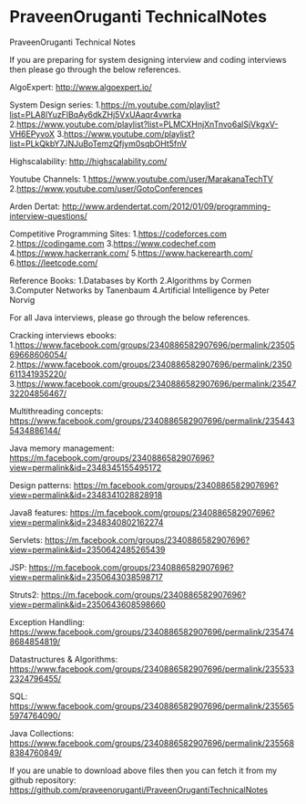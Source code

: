 # PraveenOruganti TechnicalNotes
PraveenOruganti Technical Notes


If you are preparing for system designing interview and coding interviews then please go through the below references. 

AlgoExpert: 
http://www.algoexpert.io/

System Design series:
1.https://m.youtube.com/playlist?list=PLA8lYuzFlBqAy6dkZHj5VxUAaqr4vwrka
2.https://www.youtube.com/playlist?list=PLMCXHnjXnTnvo6alSjVkgxV-VH6EPyvoX
3.https://www.youtube.com/playlist?list=PLkQkbY7JNJuBoTemzQfjym0sqbOHt5fnV

Highscalability:
http://highscalability.com/

Youtube Channels:
1.https://www.youtube.com/user/MarakanaTechTV
2.https://www.youtube.com/user/GotoConferences

Arden Dertat:
http://www.ardendertat.com/2012/01/09/programming-interview-questions/

Competitive Programming Sites:
1.https://codeforces.com
2.https://codingame.com
3.https://www.codechef.com
4.https://www.hackerrank.com/
5.https://www.hackerearth.com/
6.https://leetcode.com/

Reference Books:
1.Databases by Korth
2.Algorithms by Cormen
3.Computer Networks by Tanenbaum
4.Artificial Intelligence by Peter Norvig

For all Java interviews, please go through the below references. 

Cracking interviews ebooks:
1.https://www.facebook.com/groups/2340886582907696/permalink/2350569668606054/
2.https://www.facebook.com/groups/2340886582907696/permalink/2350611341935220/
3.https://www.facebook.com/groups/2340886582907696/permalink/2354732204856467/

Multithreading concepts:
https://www.facebook.com/groups/2340886582907696/permalink/2354435434886144/

Java memory management:
https://m.facebook.com/groups/2340886582907696?view=permalink&id=2348345155495172

Design patterns:
https://m.facebook.com/groups/2340886582907696?view=permalink&id=2348341028828918

Java8 features:
https://m.facebook.com/groups/2340886582907696?view=permalink&id=2348340802162274

Servlets:
https://m.facebook.com/groups/2340886582907696?view=permalink&id=2350642485265439

JSP:
https://m.facebook.com/groups/2340886582907696?view=permalink&id=2350643038598717

Struts2:
https://m.facebook.com/groups/2340886582907696?view=permalink&id=2350643608598660

Exception Handling:
https://www.facebook.com/groups/2340886582907696/permalink/2354748684854819/

Datastructures & Algorithms:
https://www.facebook.com/groups/2340886582907696/permalink/2355332324796455/

SQL:
https://www.facebook.com/groups/2340886582907696/permalink/2355655974764090/

Java Collections:
https://www.facebook.com/groups/2340886582907696/permalink/2355688384760849/

If you are unable to download above files then you can fetch it from my github repository:
https://github.com/praveenoruganti/PraveenOrugantiTechnicalNotes
